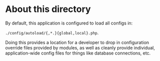 # About this directory

By default, this application is configured to load all configs in:

`./config/autoload/{,*.}{global,local}.php`.

Doing this provides a location for a developer to drop in configuration override 
files provided by modules, as well as cleanly provide individual, 
application-wide config files for things like database connections, etc.
